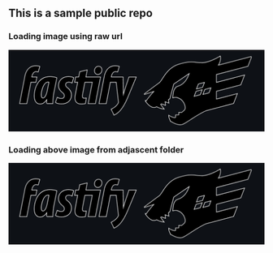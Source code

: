 ## This is a sample public repo

### Loading image using raw url
![](https://raw.githubusercontent.com/shijin-p-af/pub1/main/images/sc.png)

### Loading above image from adjascent folder
![](./images/sc.png)
